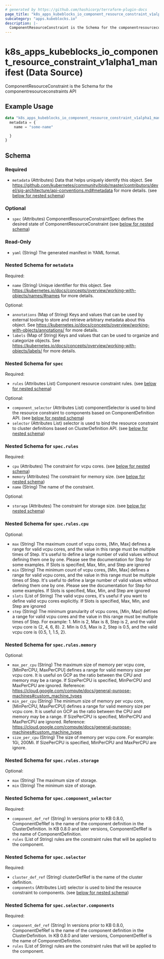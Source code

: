 ```yaml
---
# generated by https://github.com/hashicorp/terraform-plugin-docs
page_title: "k8s_apps_kubeblocks_io_component_resource_constraint_v1alpha1_manifest Data Source - terraform-provider-k8s"
subcategory: "apps.kubeblocks.io"
description: |-
  ComponentResourceConstraint is the Schema for the componentresourceconstraints API
---
```


# k8s_apps_kubeblocks_io_component_resource_constraint_v1alpha1_manifest (Data Source)

ComponentResourceConstraint is the Schema for the componentresourceconstraints API

## Example Usage

```terraform
data "k8s_apps_kubeblocks_io_component_resource_constraint_v1alpha1_manifest" "example" {
  metadata = {
    name = "some-name"

  }
}
```

<!-- schema generated by tfplugindocs -->
## Schema

### Required

- `metadata` (Attributes) Data that helps uniquely identify this object. See https://github.com/kubernetes/community/blob/master/contributors/devel/sig-architecture/api-conventions.md#metadata for more details. (see [below for nested schema](#nestedatt--metadata))

### Optional

- `spec` (Attributes) ComponentResourceConstraintSpec defines the desired state of ComponentResourceConstraint (see [below for nested schema](#nestedatt--spec))

### Read-Only

- `yaml` (String) The generated manifest in YAML format.

<a id="nestedatt--metadata"></a>
### Nested Schema for `metadata`

Required:

- `name` (String) Unique identifier for this object. See https://kubernetes.io/docs/concepts/overview/working-with-objects/names/#names for more details.

Optional:

- `annotations` (Map of String) Keys and values that can be used by external tooling to store and retrieve arbitrary metadata about this object. See https://kubernetes.io/docs/concepts/overview/working-with-objects/annotations/ for more details.
- `labels` (Map of String) Keys and values that can be used to organize and categorize objects. See https://kubernetes.io/docs/concepts/overview/working-with-objects/labels/ for more details.


<a id="nestedatt--spec"></a>
### Nested Schema for `spec`

Required:

- `rules` (Attributes List) Component resource constraint rules. (see [below for nested schema](#nestedatt--spec--rules))

Optional:

- `component_selector` (Attributes List) componentSelector is used to bind the resource constraint to components based on ComponentDefinition API. (see [below for nested schema](#nestedatt--spec--component_selector))
- `selector` (Attributes List) selector is used to bind the resource constraint to cluster definitions based on ClusterDefinition API. (see [below for nested schema](#nestedatt--spec--selector))

<a id="nestedatt--spec--rules"></a>
### Nested Schema for `spec.rules`

Required:

- `cpu` (Attributes) The constraint for vcpu cores. (see [below for nested schema](#nestedatt--spec--rules--cpu))
- `memory` (Attributes) The constraint for memory size. (see [below for nested schema](#nestedatt--spec--rules--memory))
- `name` (String) The name of the constraint.

Optional:

- `storage` (Attributes) The constraint for storage size. (see [below for nested schema](#nestedatt--spec--rules--storage))

<a id="nestedatt--spec--rules--cpu"></a>
### Nested Schema for `spec.rules.cpu`

Optional:

- `max` (String) The maximum count of vcpu cores, [Min, Max] defines a range for valid vcpu cores, and the value in this range must be multiple times of Step. It's useful to define a large number of valid values without defining them one by one. Please see the documentation for Step for some examples. If Slots is specified, Max, Min, and Step are ignored
- `min` (String) The minimum count of vcpu cores, [Min, Max] defines a range for valid vcpu cores, and the value in this range must be multiple times of Step. It's useful to define a large number of valid values without defining them one by one. Please see the documentation for Step for some examples. If Slots is specified, Max, Min, and Step are ignored
- `slots` (List of String) The valid vcpu cores, it's useful if you want to define valid vcpu cores explicitly. If Slots is specified, Max, Min, and Step are ignored
- `step` (String) The minimum granularity of vcpu cores, [Min, Max] defines a range for valid vcpu cores and the value in this range must be multiple times of Step. For example: 1. Min is 2, Max is 8, Step is 2, and the valid vcpu core is {2, 4, 6, 8}. 2. Min is 0.5, Max is 2, Step is 0.5, and the valid vcpu core is {0.5, 1, 1.5, 2}.


<a id="nestedatt--spec--rules--memory"></a>
### Nested Schema for `spec.rules.memory`

Optional:

- `max_per_cpu` (String) The maximum size of memory per vcpu core, [MinPerCPU, MaxPerCPU] defines a range for valid memory size per vcpu core. It is useful on GCP as the ratio between the CPU and memory may be a range. If SizePerCPU is specified, MinPerCPU and MaxPerCPU are ignored. Reference: https://cloud.google.com/compute/docs/general-purpose-machines#custom_machine_types
- `min_per_cpu` (String) The minimum size of memory per vcpu core, [MinPerCPU, MaxPerCPU] defines a range for valid memory size per vcpu core. It is useful on GCP as the ratio between the CPU and memory may be a range. If SizePerCPU is specified, MinPerCPU and MaxPerCPU are ignored. Reference: https://cloud.google.com/compute/docs/general-purpose-machines#custom_machine_types
- `size_per_cpu` (String) The size of memory per vcpu core. For example: 1Gi, 200Mi. If SizePerCPU is specified, MinPerCPU and MaxPerCPU are ignore.


<a id="nestedatt--spec--rules--storage"></a>
### Nested Schema for `spec.rules.storage`

Optional:

- `max` (String) The maximum size of storage.
- `min` (String) The minimum size of storage.



<a id="nestedatt--spec--component_selector"></a>
### Nested Schema for `spec.component_selector`

Required:

- `component_def_ref` (String) In versions prior to KB 0.8.0, ComponentDefRef is the name of the component definition in the ClusterDefinition. In KB 0.8.0 and later versions, ComponentDefRef is the name of ComponentDefinition.
- `rules` (List of String) rules are the constraint rules that will be applied to the component.


<a id="nestedatt--spec--selector"></a>
### Nested Schema for `spec.selector`

Required:

- `cluster_def_ref` (String) clusterDefRef is the name of the cluster definition.
- `components` (Attributes List) selector is used to bind the resource constraint to components. (see [below for nested schema](#nestedatt--spec--selector--components))

<a id="nestedatt--spec--selector--components"></a>
### Nested Schema for `spec.selector.components`

Required:

- `component_def_ref` (String) In versions prior to KB 0.8.0, ComponentDefRef is the name of the component definition in the ClusterDefinition. In KB 0.8.0 and later versions, ComponentDefRef is the name of ComponentDefinition.
- `rules` (List of String) rules are the constraint rules that will be applied to the component.
